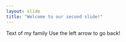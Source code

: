 ```yaml
---
layout: slide
title: "Welcome to our second slide!"
---
```

Text of my family
Use the left arrow to go back!
